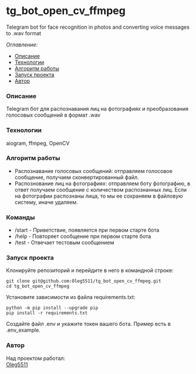 # tg_bot_open_cv_ffmpeg
Telegram bot for face recognition in photos and converting voice messages to .wav format

 *Оглавление:*
 - [Описание](#Описание)
 - [Технологии](#Технологии)
 - [Алгоритм работы](#Алгоритмработы)
 - [Запуск проекта](#Запускпроекта)
 - [Автор](#Автор)


### Описание
Telegram бот для распознавания лиц на фотографиях и преобразования голосовых сообщений в формат .wav

### Технологии
aiogram, ffmpeg, OpenCV

<div id='Алгоритмработы'/>
 
### Алгоритм работы 
- Распознавание голосовых сообщений: отправляем голосовое сообщение, получаем сконвертированный файл.
- Распознование лиц на фотографиях: отправляем боту фотографию, в ответ получаем сообщение с количеством распознанных лиц. 
Если на фотографии распознаны лица, то мы ее сохраняем в файловую систему, иначе удаляем.

### Команды
- /start - Приветствие, появляется при первом старте бота
- /help - Повторяет сообщение при первом старте бота
- /test - Отвечает тестовым сообщением

<div id='Алгоритмработы'/>
 
### Запуск проекта 

Клонируйте репозиторий и перейдите в него в командной строке:

```
git clone git@github.com:Oleg5511/tg_bot_open_cv_ffmpeg.git
cd tg_bot_open_cv_ffmpeg
```

Установите зависимости из файла requirements.txt:

```
python -m pip install --upgrade pip
pip install -r requirements.txt
```

Создайте файл .env и укажите токен вашего бота. Пример есть в .env_example.

### Автор
Над проектом работал:<br/>
[Oleg5511](https://github.com/Oleg5511)<br/>
